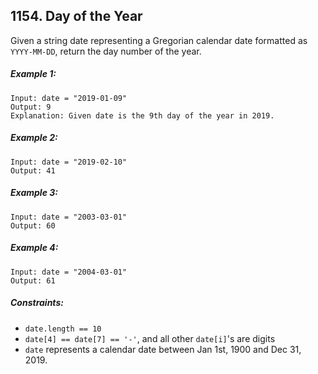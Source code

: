## 1154. Day of the Year

Given a string date representing a Gregorian calendar date formatted as ```YYYY-MM-DD```, return the day number of the year.

##### Example 1:
```
Input: date = "2019-01-09"
Output: 9
Explanation: Given date is the 9th day of the year in 2019.
```
##### Example 2:
```
Input: date = "2019-02-10"
Output: 41
```
##### Example 3:
```
Input: date = "2003-03-01"
Output: 60
```
##### Example 4:
```
Input: date = "2004-03-01"
Output: 61
```

##### Constraints:

* ```date.length == 10```
* ```date[4] == date[7] == '-'```, and all other ```date[i]```'s are digits
* ```date``` represents a calendar date between Jan 1st, 1900 and Dec 31, 2019.